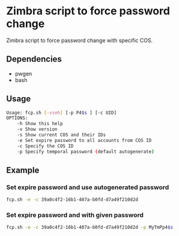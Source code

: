 # Zimbra script to force password change

Zimbra script to force password change with specific COS.

## Dependencies

- pwgen
- bash

## Usage

```bash
Usage: fcp.sh [-vseh] [-p P4$s ] [-c UID]
OPTIONS:
    -h Show this help
    -v Show version
    -s Show current COS and their IDs
    -e Set expire password to all accounts from COS ID
    -c Specify the COS ID
    -p Specify temporal password (default autogenerate)

```

## Example

### Set expire password and use autogenerated password

```bash
fcp.sh -e -c 39a0c4f2-16b1-407a-b0fd-d7a49f210d2d
```

### Set expire password and with given password

```bash
fcp.sh -e -c 39a0c4f2-16b1-407a-b0fd-d7a49f210d2d -p MyTmPp4$s
```

